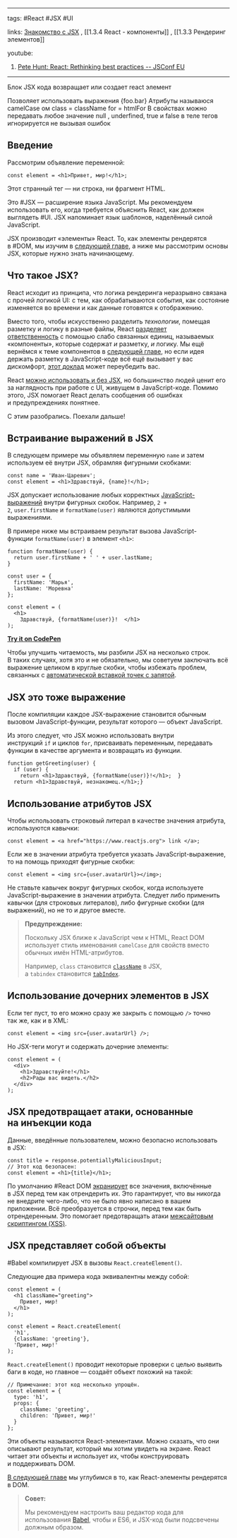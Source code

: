 ____

tags: #React #JSX #UI 

links: [Знакомство с JSX](https://ru.reactjs.org/docs/introducing-jsx.html) , [[1.3.4 React - компоненты]] , [[1.3.3 Рендеринг элементов]]

youtube: 
1. [Pete Hunt: React: Rethinking best practices -- JSConf EU](https://www.youtube.com/watch?v=x7cQ3mrcKaY)

_____

Блок JSX кода возвращает или создает react элемент

Позволяет использовать выражения {foo.bar}
Атрибуты называюся camelCase ом
class = className for = htmlFor
В свойствах можно передавать любое значение
null , underfined, true и false в теле тегов игнорируется не вызывая ошибок

## Введение

Рассмотрим объявление переменной:

```
const element = <h1>Привет, мир!</h1>;
```

Этот странный тег — ни строка, ни фрагмент HTML.

Это #JSX — расширение языка JavaScript. Мы рекомендуем использовать его, когда требуется объяснить React, как должен выглядеть #UI. JSX напоминает язык шаблонов, наделённый силой JavaScript.

JSX производит «элементы» React. То, как элементы рендерятся в #DOM, мы изучим в [следующей главе](https://ru.reactjs.org/docs/rendering-elements.html), а ниже мы рассмотрим основы JSX, которые нужно знать начинающему.

## Что такое JSX?

React исходит из принципа, что логика рендеринга неразрывно связана с прочей логикой UI: с тем, как обрабатываются события, как состояние изменяется во времени и как данные готовятся к отображению.

Вместо того, чтобы искусственно разделить _технологии_, помещая разметку и логику в разные файлы, React [разделяет ответственность](https://ru.wikipedia.org/wiki/%D0%A0%D0%B0%D0%B7%D0%B4%D0%B5%D0%BB%D0%B5%D0%BD%D0%B8%D0%B5_%D0%BE%D1%82%D0%B2%D0%B5%D1%82%D1%81%D1%82%D0%B2%D0%B5%D0%BD%D0%BD%D0%BE%D1%81%D1%82%D0%B8) с помощью слабо связанных единиц, называемых «компоненты», которые содержат _и_ разметку, _и_ логику. Мы ещё вернёмся к теме компонентов в [следующей главе](https://ru.reactjs.org/docs/components-and-props.html), но если идея держать разметку в JavaScript-коде всё ещё вызывает у вас дискомфорт, [этот доклад](https://www.youtube.com/watch?v=x7cQ3mrcKaY) может переубедить вас.

React [можно использовать и без JSX](https://ru.reactjs.org/docs/react-without-jsx.html), но большинство людей ценит его за наглядность при работе с UI, живущем в JavaScript-коде. Помимо этого, JSX помогает React делать сообщения об ошибках и предупреждениях понятнее.

С этим разобрались. Поехали дальше!

## Встраивание выражений в JSX

В следующем примере мы объявляем переменную `name` и затем используем её внутри JSX, обрамляя фигурными скобками:

```
const name = 'Иван-Царевич';
const element = <h1>Здравствуй, {name}!</h1>;
```

JSX допускает использование любых корректных [JavaScript-выражений](https://developer.mozilla.org/ru/docs/Web/JavaScript/Guide/Expressions_and_Operators) внутри фигурных скобок. Например, `2 + 2`, `user.firstName` и `formatName(user)` являются допустимыми выражениями.

В примере ниже мы встраиваем результат вызова JavaScript-функции `formatName(user)` в элемент `<h1>`:

```
function formatName(user) {
  return user.firstName + ' ' + user.lastName;
}

const user = {
  firstName: 'Марья',
  lastName: 'Моревна'
};

const element = (
  <h1>
    Здравствуй, {formatName(user)}!  </h1>
);
```

**[Try it on CodePen](https://codepen.io/gaearon/pen/PGEjdG?editors=1010)**

Чтобы улучшить читаемость, мы разбили JSX на несколько строк. В таких случаях, хотя это и не обязательно, мы советуем заключать всё выражение целиком в круглые скобки, чтобы избежать проблем, связанных с [автоматической вставкой точек с запятой](https://stackoverflow.com/q/2846283).

## JSX это тоже выражение

После компиляции каждое JSX-выражение становится обычным вызовом JavaScript-функции, результат которого — объект JavaScript.

Из этого следует, что JSX можно использовать внутри инструкций `if` и циклов `for`, присваивать переменным, передавать функции в качестве аргумента и возвращать из функции.

```
function getGreeting(user) {
  if (user) {
    return <h1>Здравствуй, {formatName(user)}!</h1>;  }
  return <h1>Здравствуй, незнакомец.</h1>;}
```

## Использование атрибутов JSX

Чтобы использовать строковый литерал в качестве значения атрибута, используются кавычки:

```
const element = <a href="https://www.reactjs.org"> link </a>;
```

Если же в значении атрибута требуется указать JavaScript-выражение, то на помощь приходят фигурные скобки:

```
const element = <img src={user.avatarUrl}></img>;
```

Не ставьте кавычек вокруг фигурных скобок, когда используете JavaScript-выражение в значении атрибута. Следует либо применить кавычки (для строковых литералов), либо фигурные скобки (для выражений), но не то и другое вместе.

> **Предупреждение:**
> 
> Поскольку JSX ближе к JavaScript чем к HTML, React DOM использует стиль именования `camelCase` для свойств вместо обычных имён HTML-атрибутов.
> 
> Например, `class` становится [`className`](https://developer.mozilla.org/ru/docs/Web/API/Element/className) в JSX, а `tabindex` становится [`tabIndex`](https://developer.mozilla.org/ru/docs/Web/API/HTMLElement/tabIndex).

## Использование дочерних элементов в JSX

Если тег пуст, то его можно сразу же закрыть с помощью `/>` точно так же, как и в XML:

```
const element = <img src={user.avatarUrl} />;
```

Но JSX-теги могут и содержать дочерние элементы:

```
const element = (
  <div>
    <h1>Здравствуйте!</h1>
    <h2>Рады вас видеть.</h2>
  </div>
);
```

## JSX предотвращает атаки, основанные на инъекции кода

Данные, введённые пользователем, можно безопасно использовать в JSX:

```
const title = response.potentiallyMaliciousInput;
// Этот код безопасен:
const element = <h1>{title}</h1>;
```

По умолчанию #React DOM [экранирует](https://stackoverflow.com/questions/7381974/which-characters-need-to-be-escaped-on-html) все значения, включённые в JSX перед тем как отрендерить их. Это гарантирует, что вы никогда не внедрите чего-либо, что не было явно написано в вашем приложении. Всё преобразуется в строчки, перед тем как быть отрендеренным. Это помогает предотвращать атаки [межсайтовым скриптингом (XSS)](https://ru.wikipedia.org/wiki/%D0%9C%D0%B5%D0%B6%D1%81%D0%B0%D0%B9%D1%82%D0%BE%D0%B2%D1%8B%D0%B9_%D1%81%D0%BA%D1%80%D0%B8%D0%BF%D1%82%D0%B8%D0%BD%D0%B3).

## JSX представляет собой объекты

#Babel компилирует JSX в вызовы `React.createElement()`.

Следующие два примера кода эквивалентны между собой:

```
const element = (
  <h1 className="greeting">
    Привет, мир!
  </h1>
);
```

```
const element = React.createElement(
  'h1',
  {className: 'greeting'},
  'Привет, мир!'
);
```

`React.createElement()` проводит некоторые проверки с целью выявить баги в коде, но главное — создаёт объект похожий на такой:

```
// Примечание: этот код несколько упрощён.
const element = {
  type: 'h1',
  props: {
    className: 'greeting',
    children: 'Привет, мир!'
  }
};
```

Эти объекты называются React-элементами. Можно сказать, что они описывают результат, который мы хотим увидеть на экране. React читает эти объекты и использует их, чтобы конструировать и поддерживать DOM.

[В следующей главе](https://ru.reactjs.org/docs/rendering-elements.html) мы углубимся в то, как React-элементы рендерятся в DOM.

> **Совет:**
> 
> Мы рекомендуем настроить ваш редактор кода для использования [Babel](https://babeljs.io/docs/en/next/editors), чтобы и ES6, и JSX-код были подсвечены должным образом.